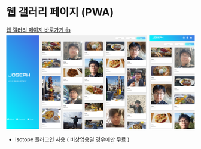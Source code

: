 # 웹 갤러리 페이지 (PWA)

<a href="https://jxlove2020.github.io/pwa_webGallery/" target="_blank">웹 갤러리 페이지 바로가기 👍</a>
<img src="./images/screenshot.png" alt="스크린샷">

- isotope 플러그인 사용 ( 비상업용일 경우에만 무료 )
